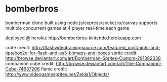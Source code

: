 bomberbros
==========

bomberman clone built using node.js/express/socket.io/canvas
supports multiple concurrent games at 4 player real-time each game

deployed @ heroku: http://bomberbros-kintendo.herokuapp.com

crate credit: http://flashvideotrainingsource.com/featured_post/hints-and-tips/box2d-for-flash-and-as3-bitmaps-and-boxes
sprite credit: http://browse.deviantart.com/art/Bomberman-Sprites-Custom-291382338
companion cube credit: http://browse.deviantart.com/art/The-Companion-Cube-74637206
flame credit: http://www.videogamesprites.net/Zelda1/Objects/

